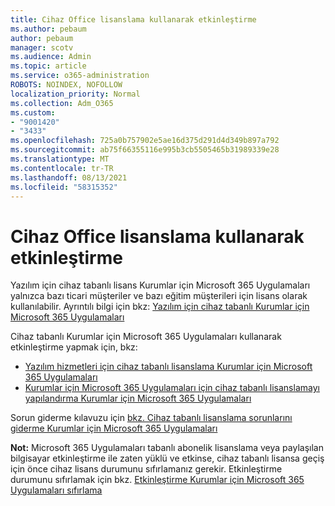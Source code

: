 ```yaml
---
title: Cihaz Office lisanslama kullanarak etkinleştirme
ms.author: pebaum
author: pebaum
manager: scotv
ms.audience: Admin
ms.topic: article
ms.service: o365-administration
ROBOTS: NOINDEX, NOFOLLOW
localization_priority: Normal
ms.collection: Adm_O365
ms.custom:
- "9001420"
- "3433"
ms.openlocfilehash: 725a0b757902e5ae16d375d291d4d349b897a792
ms.sourcegitcommit: ab75f66355116e995b3cb5505465b31989339e28
ms.translationtype: MT
ms.contentlocale: tr-TR
ms.lasthandoff: 08/13/2021
ms.locfileid: "58315352"
---
```

# <a name="activating-office-using-device-based-licensing"></a>Cihaz Office lisanslama kullanarak etkinleştirme

Yazılım için cihaz tabanlı lisans Kurumlar için Microsoft 365 Uygulamaları yalnızca bazı ticari müşteriler ve bazı eğitim müşterileri için lisans olarak kullanılabilir. Ayrıntılı bilgi için bkz: [Yazılım için cihaz tabanlı Kurumlar için Microsoft 365 Uygulamaları](https://docs.microsoft.com/deployoffice/device-based-licensing)

Cihaz tabanlı Kurumlar için Microsoft 365 Uygulamaları kullanarak etkinleştirme yapmak için, bkz:

- [Yazılım hizmetleri için cihaz tabanlı lisanslama Kurumlar için Microsoft 365 Uygulamaları](https://docs.microsoft.com/deployoffice/device-based-licensing#requirements-for-using-device-based-licensing-for-microsoft-365-apps-for-enterprise)
- [Kurumlar için Microsoft 365 Uygulamaları için cihaz tabanlı lisanslamayı yapılandırma Kurumlar için Microsoft 365 Uygulamaları](https://docs.microsoft.com/deployoffice/device-based-licensing#steps-to-configure-device-based-licensing-for-microsoft-365-apps-for-enterprise)

Sorun giderme kılavuzu için [bkz. Cihaz tabanlı lisanslama sorunlarını giderme Kurumlar için Microsoft 365 Uygulamaları](https://docs.microsoft.com/deployoffice/device-based-licensing#troubleshoot-device-based-licensing-for-microsoft-365-apps-for-enterprise)

**Not:** Microsoft 365 Uygulamaları tabanlı abonelik lisanslama veya paylaşılan bilgisayar etkinleştirme ile zaten yüklü ve etkinse, cihaz tabanlı lisansa geçiş için önce cihaz lisans durumunu sıfırlamanız gerekir. Etkinleştirme durumunu sıfırlamak için bkz. [Etkinleştirme Kurumlar için Microsoft 365 Uygulamaları sıfırlama](https://docs.microsoft.com/office/troubleshoot/activation/reset-office-365-proplus-activation-state)
